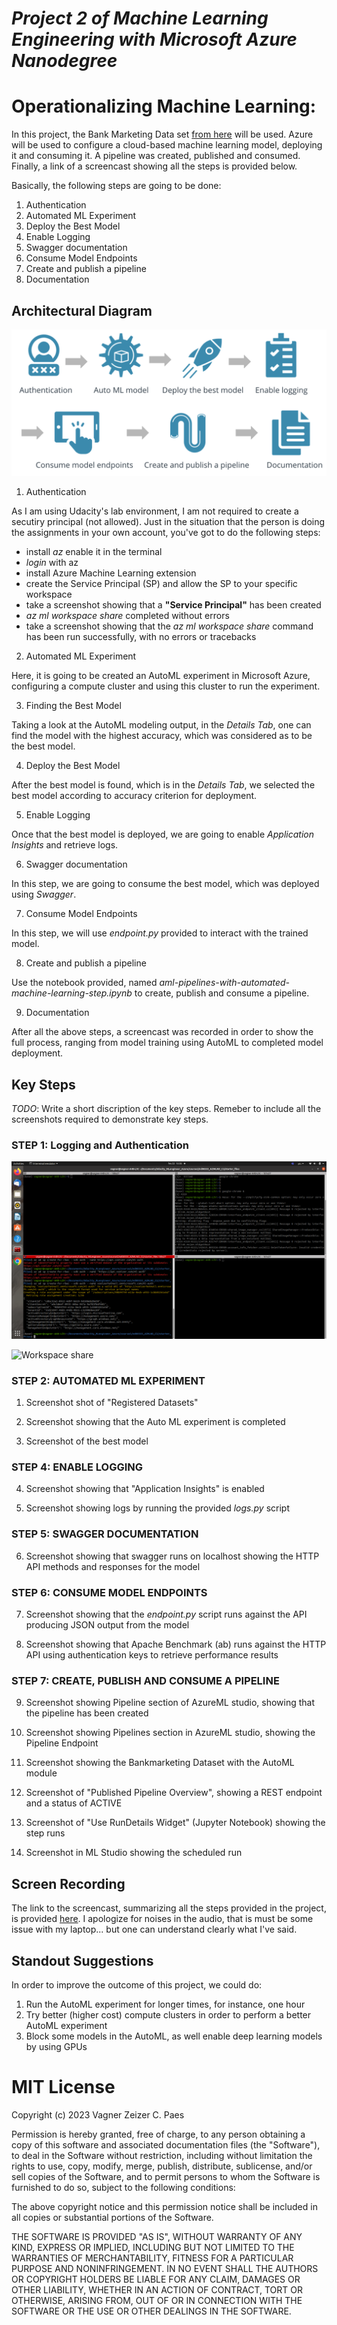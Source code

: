 
# *Project 2 of Machine Learning Engineering with Microsoft Azure Nanodegree*

# Operationalizing Machine Learning: 

In this project, the Bank Marketing Data set [from here](https://archive.ics.uci.edu/ml/datasets/bank+marketing) will be used.
Azure will be used to configure a cloud-based machine learning model, deploying it and consuming it. 
A pipeline was created, published and consumed.
Finally, a link of a screencast showing all the steps is provided below.

Basically, the following steps are going to be done:

1. Authentication
2. Automated ML Experiment
3. Deploy the Best Model
4. Enable Logging
5. Swagger documentation
6. Consume Model Endpoints
7. Create and publish a pipeline
8. Documentation


## Architectural Diagram

![Project Main Steps](./stepsproject2.png?raw=true)


1. Authentication

As I am using Udacity's lab environment, I am not required to create a secutiry principal (not allowed).
Just in the situation that the person is doing the assignments in your own account, you've got to do the following steps:

- install *az* enable it in the terminal
- *login* with az
- install Azure Machine Learning extension
- create the Service Principal (SP) and allow the SP to your specific workspace
- take a screenshot showing that a **"Service Principal"** has been created
- *az ml workspace share* completed without errors
- take a screenshot showing that the *az ml workspace share* command has been run successfully, with no errors or tracebacks


2. Automated ML Experiment

Here, it is going to be created an AutoML experiment in Microsoft Azure, configuring a compute cluster and using this cluster to run the experiment.


3. Finding the Best Model

Taking a look at the AutoML modeling output, in the *Details Tab*, one can find the model with the highest accuracy, which was considered as to be the best model.

4. Deploy the Best Model

After the best model is found, which is in the *Details Tab*, we selected the best model according to accuracy criterion for deployment. 


5. Enable Logging

Once that the best model is deployed, we are going to enable *Application Insights* and retrieve logs.


6. Swagger documentation

In this step, we are going to consume the best model, which was deployed using *Swagger*.



7. Consume Model Endpoints


In this step, we will use *endpoint.py* provided to interact with the trained model.


8. Create and publish a pipeline


Use the notebook provided, named *aml-pipelines-with-automated-machine-learning-step.ipynb* to create, publish and consume a pipeline.


9. Documentation

After all the above steps, a screencast was recorded in order to show the full process, ranging from model training using AutoML to completed model deployment.

## Key Steps
*TODO*: Write a short discription of the key steps. 
Remeber to include all the screenshots required to demonstrate key steps. 

### STEP 1: Logging and Authentication

![Service Principal Created](./Udacity_spcreated.png?raw=true)


![Workspace share](./Udacity_workspaceshare?raw=true)


### STEP 2: AUTOMATED ML EXPERIMENT

1. Screenshot shot of "Registered Datasets"




2. Screenshot showing that the Auto ML experiment is completed


3. Screenshot of the best model

### STEP 4: ENABLE LOGGING

4. Screenshot showing that "Application Insights" is enabled


5. Screenshot showing logs by running the provided *logs.py* script


### STEP 5: SWAGGER DOCUMENTATION


6. Screenshot showing that swagger runs on localhost showing the HTTP API methods and responses for the model


### STEP 6: CONSUME MODEL ENDPOINTS


7. Screenshot showing that the *endpoint.py* script runs against the API producing JSON output from the model


8. Screenshot showing that Apache Benchmark (ab) runs against the HTTP API using authentication keys to retrieve performance results


### STEP 7: CREATE, PUBLISH AND CONSUME A PIPELINE


9. Screenshot showing Pipeline section of AzureML studio, showing that the pipeline has been created



10. Screenshot showing Pipelines section in AzureML studio, showing the Pipeline Endpoint



11. Screenshot showing the Bankmarketing Dataset with the AutoML module



12. Screenshot of "Published Pipeline Overview", showing a REST endpoint and a status of ACTIVE



13. Screenshot of "Use RunDetails Widget" (Jupyter Notebook) showing the step runs



14. Screenshot in ML Studio showing the scheduled run






## Screen Recording

The link to the screencast, summarizing all the steps provided in the project, is provided [here](https://www.youtube.com/watch?v=PEGoYmDrc04).
I apologize for noises in the audio, that is must be some issue with my laptop... but one can understand clearly what I've said.


## Standout Suggestions

In order to improve the outcome of this project, we could do:

1. Run the AutoML experiment for longer times, for instance, one hour
2. Try better (higher cost) compute clusters in order to perform a better AutoML experiment
3. Block some models in the AutoML, as well enable deep learning models by using GPUs

# MIT License

Copyright (c) 2023 Vagner Zeizer C. Paes

Permission is hereby granted, free of charge, to any person obtaining a copy of this software and associated documentation files (the "Software"), to deal in the Software without restriction, including without limitation the rights to use, copy, modify, merge, publish, distribute, sublicense, and/or sell copies of the Software, and to permit persons to whom the Software is furnished to do so, subject to the following conditions:

The above copyright notice and this permission notice shall be included in all copies or substantial portions of the Software.

THE SOFTWARE IS PROVIDED "AS IS", WITHOUT WARRANTY OF ANY KIND, EXPRESS OR IMPLIED, INCLUDING BUT NOT LIMITED TO THE WARRANTIES OF MERCHANTABILITY, FITNESS FOR A PARTICULAR PURPOSE AND NONINFRINGEMENT. IN NO EVENT SHALL THE AUTHORS OR COPYRIGHT HOLDERS BE LIABLE FOR ANY CLAIM, DAMAGES OR OTHER LIABILITY, WHETHER IN AN ACTION OF CONTRACT, TORT OR OTHERWISE, ARISING FROM, OUT OF OR IN CONNECTION WITH THE SOFTWARE OR THE USE OR OTHER DEALINGS IN THE SOFTWARE.

